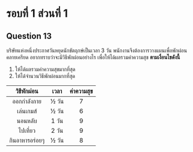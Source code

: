 # รอบที่ 1 ส่วนที่ 1

## Question 13

บริษัทแห่งหนึ่งประกาศวันหยุดนักขัตฤกษ์เป็นเวลา 3 วัน พนักงานจึงต้องการวางแผนเพื่อพักผ่อนคลายเครียด อยากทราบว่าจะมีวิธีพักผ่อนอย่างไร เพื่อให้ได้ผลรวมค่าความสุข **ตามเงื่อนไขดังนี้**

1. ให้ได้ผลรวมค่าความสุขมากที่สุด
2. ให้ได้จำนวนวิธีพักผ่อนมากที่สุด


|วิธีพักผ่อน|เวลา|ค่าความสุข|
|:-:|:-:|:-:|
|ออกกำลังกาย|½ วัน|7|
|เล่นเกมส์|½ วัน|6|
|นอนหลับ|1 วัน|9|
|ไปเที่ยว|2 วัน|9|
|กินอาหารอร่อยๆ|½ วัน|8|


